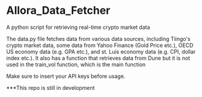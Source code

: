 # Allora_Data_Fetcher
A python script for retrieving real-time crypto market data

The data.py file fetches data from various data sources, including Tiingo's crypto market data, some data from Yahoo Finance (Gold Price etc.), OECD US economy data (e.g. GPA etc.), and st. Luis economy data (e.g. CPI, dollar index etc.). It also has a function that retrieves data from Dune but it is not used in the train_vol function, which is the main function

Make sure to insert your API keys before usage.

***This repo is still in development
